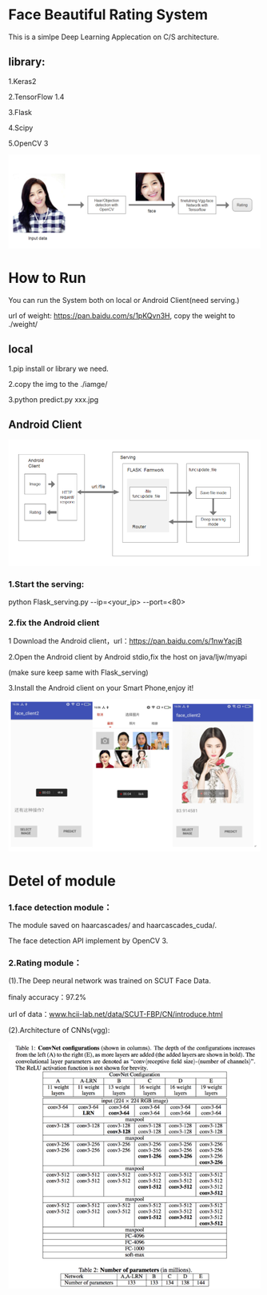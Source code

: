 # Face Beautiful Rating System
This is a simlpe Deep Learning Applecation on C/S architecture.<p>
  
## library:
1.Keras2 <p>
2.TensorFlow 1.4<p>
3.Flask<p>
4.Scipy<p>
5.OpenCV 3<p>
![](https://github.com/KirtoXX/face-v1.3/blob/master/reference/%E6%95%B0%E6%8D%AE%E6%B5%81%E5%9B%BE.png)<p>

# How to Run
You can run the System both on local or Android Client(need serving.)<p>
url of weight: https://pan.baidu.com/s/1pKQvn3H, copy the weight to  ./weight/ <p><p>

## local
1.pip install or library we need.<p>
2.copy the img to the ./iamge/ <p>
3.python predict.py xxx.jpg<p>

## Android Client
![](https://github.com/KirtoXX/face-v1.3/blob/master/reference/%E6%95%B0%E6%8D%AE%E6%B5%81%E5%9B%BEsystem.png)

### 1.Start the serving:
python Flask_serving.py --ip=<your_ip>  --port=<80> <p>

### 2.fix the Android client
1 Download the Android client，url：https://pan.baidu.com/s/1nwYacjB<p>
2.Open the Android client by Android stdio,fix the host on java/ljw/myapi  <p>
    (make sure keep same with Flask_serving)   <p>
3.Install the Android client on your Smart Phone,enjoy it!<p>
![](https://github.com/KirtoXX/face-v1.3/blob/master/reference/client.png)
  
  
# Detel of module
### 1.face detection module：
The module saved on haarcascades/ and haarcascades_cuda/.<p>
The face detection API implement by OpenCV 3.
  
### 2.Rating module：
(1).The Deep neural network was trained on SCUT Face Data.<p>
  finaly accuracy：97.2% <p> 
  url of data：www.hcii-lab.net/data/SCUT-FBP/CN/introduce.html <p>
(2).Architecture of CNNs(vgg): <p>
  ![](https://github.com/KirtoXX/face-v1.3/blob/master/reference/1709146-203d21703e0c7ac9.png)<p>

